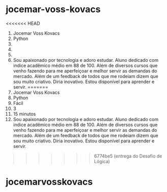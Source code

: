 # jocemar-voss-kovacs
<<<<<<< HEAD
  1. Jocemar Voss Kovacs
  2. Python  
  3.  
  4. 
  5. 
  6. Sou apaixonado por tecnologia e adoro estudar. Aluno dedicado com indice acadêmico médio em 88 de 100. Além de diversos cursos que venho fazendo para me aperfeiçoar e melhor servir as demandas do mercado. Além de um feedback de todos que me rodeiam dizem que sou muito criativo. Diria inovativo. Estou disponível para aprender e servir.
=======
1. Jocemar Voss Kovacs
2. Python
3. Fácil
4. 3 
5. 15 minutos
6. Sou apaixonado por tecnologia e adoro estudar. Aluno dedicado com indice acadêmico médio em 88 de 100. Além de diversos cursos que venho fazendo para me aperfeiçoar e melhor servir as demandas do mercado. Além de um feedback de todos que me rodeiam dizem que sou muito criativo. Diria inovativo. Estou disponível para aprender e servir.
>>>>>>> 6774be5 (entrega do Desafio de Lógica)
# jocemarvosskovacs

